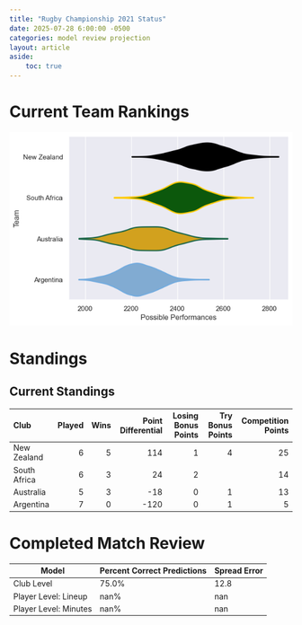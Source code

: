 ```yaml
---  
title: "Rugby Championship 2021 Status"  
date: 2025-07-28 6:00:00 -0500  
categories: model review projection  
layout: article  
aside:  
    toc: true  
---
```

# Current Team Rankings


![Club Rankings](plots/rankings_Rugby_Championship_2021.png)
# Standings

## Current Standings


| Club         |   Played |   Wins |   Point Differential |   Losing Bonus Points |   Try Bonus Points |   Competition Points |
|:-------------|---------:|-------:|---------------------:|----------------------:|-------------------:|---------------------:|
| New Zealand  |        6 |      5 |                  114 |                     1 |                  4 |                   25 |
| South Africa |        6 |      3 |                   24 |                     2 |                    |                   14 |
| Australia    |        5 |      3 |                  -18 |                     0 |                  1 |                   13 |
| Argentina    |        7 |      0 |                 -120 |                     0 |                  1 |                    5 |



# Completed Match Review


| Model | Percent Correct Predictions | Spread Error |
| ------ | ------ | ------ |
| Club Level | 75.0% | 12.8 |
| Player Level: Lineup | nan% | nan |
| Player Level: Minutes | nan% | nan |

